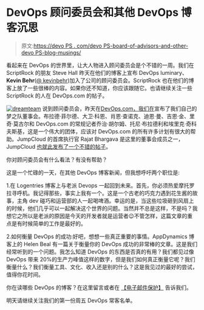 # DevOps 顾问委员会和其他 DevOps 博客沉思

> 原文:[https://devo PS . com/devo PS-board-of-advisors-and-other-devo PS-blog-musings/](https://devops.com/devops-board-of-advisors-and-other-devops-blog-musings/)

看起来在 DevOps 的世界里，让大人物进入顾问委员会是个不错的一周。我们在 ScriptRock 的朋友 Steve Hall 昨天在他们的博客上宣布 DevOps luminary、**Kevin Behr**([@ kevinbehr](https://twitter.com/kevinbehr))加入了公司的顾问委员会。ScriptRock 也在他们的博客上放了一些很棒的内容。如果你还不知道，你应该跟随它。也请继续关注一些 ScriptRock 的人在 DevOps.com 的帖子。

[![dreamteam](../Images/9e7a50434c85e5f56045574613cde1b6.png)](https://devops.com/wp-content/uploads/2014/03/dreamteam.jpg) 说到顾问委员会，昨天在[DevOps.com，我们在](https://devops.com/news/devops-com-annouces-dream-team-board-of-advisors/)宣布了我们自己的梦之队董事会。布拉德·菲尔德、大卫·科恩、肖恩·查诺克、迪恩·曼、吉恩·金、里奇·莫古尔和 DevOps.com 的常规记者乔治·胡尔姆、托尼·布拉德利和埃里克·奇科夫斯基，这是一个伟大的团体，应该对 DevOps.com 的所有许多计划有很大的帮助。JumpCloud 的首席执行官 Rajat Bhargava 是这里的董事会成员之一，JumpCloud [也就此发布了一个不错的帖子](http://www.jumpcloud.com/devops-announced-board-of-advisors/)。

你对顾问委员会有什么看法？有没有帮助？

这是一个忙碌的一天，在其他 DevOps 博客新闻，但我想呼吁两个职位是:

1.在 Logentries 博客上与老派 Devops 一起回到未来。首先，你必须热爱摩托罗拉寻呼机。我记得那些，事实上我有一个。这是一个古老的巧克力遇到花生酱的故事，主角 dev 碰巧和运营部的人一起喝啤酒。幸运的是，当这些垃圾砸到风扇上的时候，他们几乎可以一起解决这个世界的问题。当然并不总是这样，不是吗？我想它之所以是老派的原因是今天的开发者就是运营者😉不管怎样，这篇文章的重点是有时候简单的工作是最好的。

2.如何衡量 DevOps 的成功:好吧，想想一些真正重要的事情。AppDynamics 博客上的 Helen Beal 有一篇关于衡量你的 DevOps 成功的非常棒的文章。这是我们经常听到的一个问题。我怎么知道 DevOps 的东西是否真的有用？我们都见过像 DevOps 带来 20%的生产力峰值这样的数字，但是我们如何真正衡量它呢？我们衡量什么？我们衡量工具、文化、收入还是别的什么？这是我见过的最好的尝试，值得你花时间。

你在读哪些 DevOps 的博客？在这里留言或者在 [【电子邮件保护】](/cdn-cgi/l/email-protection#2e5e4f5c454b5c6e4a4b58415e5d004d4143) 告诉我们。

明天请继续关注我们的第一份周五 DevOps 常客名单。